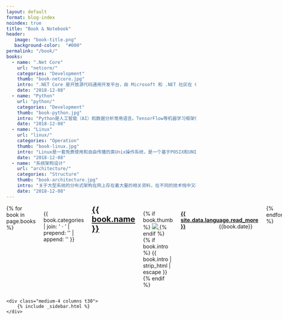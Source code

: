 ```yaml
---
layout: default
format: blog-index
noindex: true
title: "Book & Notebook"
header:
   image: "book-title.png"
   background-color:  "#000"
permalink: "/book/"
books:
  - name: ".Net Core"
    url: "netcore/"
    categories: "Development"
    thumb: "book-netcore.jpg"
    intro: ".NET Core 是开放源代码通用开发平台，由 Microsoft 和 .NET 社区在 GitHub 上共同维护。 它跨平台（支持 Windows、macOS 和 Linux），并且可用于生成设备、云和 IoT 应用程序。"
    date: "2018-12-08"
  - name: "Python"
    url: "python/"
    categories: "Development"
    thumb: "book-python.jpg"
    intro: "Python是人工智能（AI）和数据分析常用语言。TensorFlow等机器学习框架使用Python开发， Python还含有优质的文档、丰富的AI库、机器学习库、自然语言和文本处理库。尤其是Python中的机器学习，实现了人工智能领域中大量的需求。"
    date: "2018-12-08"
  - name: "Linux"
    url: "linux/"
    categories: "Operation"
    thumb: "book-linux.jpg"
    intro: "Linux是一套免费使用和自由传播的类Unix操作系统，是一个基于POSIX和UNIX的多用户、多任务、支持多线程和多CPU的操作系统。Linux能运行主要的UNIX工具软件、应用程序和网络协议。它支持32位和64位硬件。Linux继承了Unix以网络为核心的设计思想，是一个性能稳定的多用户网络操作系统。"
    date: "2018-12-08"
  - name: "系统架构设计"
    url: "architecture/"
    categories: "Structure"
    thumb: "book-architecture.jpg"
    intro: "关于大型系统的分布式架构在网上存在着大量的相关资料，在不同的技术栈中又存在这些许的差异，但究其根本整体的思路是大同小异的。我们就此以.net平台为例，对分布式架构的演化过程做一个简单的梳理。"
    date: "2018-12-08"
---
```


<div class="row">
	<div class="medium-8 columns t30">
      {% for book in page.books %}
      <div class="row">
         <div class="small-12 columns b60">
            <p class="subheadline">
               {{ book.categories | join: ' &middot; ' | prepend: '<span class="subheader">' | append: '</span>' }}
            </p>
            <h2 style="margin-top:0">
               <a href="{{ site.url }}/{{ book.url }}" target="_blank">
                  {{ book.name }}
               </a>
            </h2>
            <p>
               {% if book.thumb %}
               <a href="{{ site.url }}/{{ book.url }}" title="{{ book.name | escape_once }}"  target="_blank">
                  <img src="{{ site.urlimg }}{{ book.thumb }}" class="alignleft"/>
               </a>
               {% endif %}
               {% if book.intro %}
                  {{ book.intro | strip_html | escape }}
               {% endif %}
            </p>
            <p>
               <a href="{{ site.url }}/{{ book.url }}" title="{{ site.data.language.read }} {{ book.name | escape_once }}"  target="_blank">
                  <strong>{{ site.data.language.read_more }}</strong>
               </a>
               <span style="float:right;margin-right:15px;">{{book.date}}</span>
            </p>
         </div>
      </div>
      {% endfor %}
	</div>

	<div class="medium-4 columns t30">
		{% include _sidebar.html %}
	</div>
</div>
